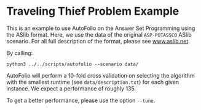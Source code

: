 # Traveling Thief Problem Example

This is an example to use AutoFolio on the Answer Set Programming using the ASlib format.
Here, we use the data of the original `ASP-POTASSCO` ASlib scenario.
For all full description of the format, please see www.aslib.net.

By calling:

`python3 ../../scripts/autofolio --scenario data/`

AutoFolio will perform a 10-fold cross validation on selecting the algorithm with the smallest runtime (see `data/description.txt`) for each given instance. We expect a performance of roughly 135.

To get a better performance, please use the option `--tune`.



